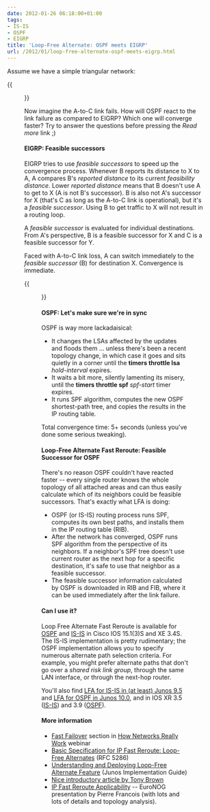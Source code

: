 ```yaml
---
date: 2012-01-26 06:18:00+01:00
tags:
- IS-IS
- OSPF
- EIGRP
title: 'Loop-Free Alternate: OSPF meets EIGRP'
url: /2012/01/loop-free-alternate-ospf-meets-eigrp.html
---
```

Assume we have a simple triangular network:

{{<figure src="/2012/01/s400-LFA_Topology.png">}}

Now imagine the A-to-C link fails. How will OSPF react to the link failure as compared to EIGRP? Which one will converge faster? Try to answer the questions before pressing the *Read more* link ;)
<!--more-->
#### EIGRP: Feasible successors

EIGRP tries to use *feasible successors* to speed up the convergence process. Whenever B reports its distance to X to A, A compares B's *reported distance* to its current *feasibility distance*. Lower *reported distance* means that B doesn't use A to get to X (A is not B\'s successor). B is also not A\'s successor for X (that's C as long as the A-to-C link is operational), but it's a *feasible successor*. Using B to get traffic to X will not result in a routing loop.

A *feasible successor* is evaluated for individual destinations. From A's perspective, B is a feasible successor for X and C is a feasible successor for Y.

Faced with A-to-C link loss, A can switch immediately to the *feasible successor* (B) for destination X. Convergence is immediate.

{{<figure src="/2012/01/s400-LFA_Failure.png" caption="EIGRP convergence after a link failure">}}

#### OSPF: Let's make sure we're in sync

OSPF is way more lackadaisical:

-   It changes the LSAs affected by the updates and floods them \... unless there's been a recent topology change, in which case it goes and sits quietly in a corner until the **timers throttle lsa** *hold-interval* expires.
-   It waits a bit more, silently lamenting its misery, until the **timers throttle spf** *spf-start* timer expires.
-   It runs SPF algorithm, computes the new OSPF shortest-path tree, and copies the results in the IP routing table.

Total convergence time: 5+ seconds (unless you've done some serious tweaking).

#### Loop-Free Alternate Fast Reroute: Feasible Successor for OSPF

There's no reason OSPF couldn't have reacted faster -- every single router knows the whole topology of all attached areas and can thus easily calculate which of its neighbors could be feasible successors. That's exactly what LFA is doing:

-   OSPF (or IS-IS) routing process runs SPF, computes its own best paths, and installs them in the IP routing table (RIB).
-   After the network has converged, OSPF runs SPF algorithm from the perspective of its neighbors. If a neighbor's SPF tree doesn't use current router as the next hop for a specific destination, it's safe to use that neighbor as a feasible successor.
-   The feasible successor information calculated by OSPF is downloaded in RIB and FIB, where it can be used immediately after the link failure.

#### Can I use it?

Loop Free Alternate Fast Reroute is available for [OSPF](http://www.cisco.com/en/US/docs/ios-xml/ios/iproute_ospf/configuration/xe-3s/iro-lfa-frr-xe.html) and [IS-IS](http://www.cisco.com/en/US/docs/ios/iproute_isis/configuration/guide/irs_ipv4_lfafrr.pdf) in Cisco IOS 15.1(3)S and XE 3.4S. The IS-IS implementation is pretty rudimentary; the OSPF implementation allows you to specify numerous alternate path selection criteria. For example, you might prefer alternate paths that don't go over a *shared risk link group*, through the same LAN interface, or through the next-hop router.

You'll also find [LFA for IS-IS in (at least) Junos 9.5](https://www.juniper.net/techpubs/software/junos/junos95/swconfig-routing/jd0e44501.html) and [LFA for OSPF in Junos 10.0](http://www.juniper.net/techpubs/en_US/junos10.0/information-products/topic-collections/config-guide-routing/ospf-loop-free-alternate-routes-overview.html), and in IOS XR 3.5 ([IS-IS](http://www.cisco.com/en/US/docs/routers/crs/software/crs_r4.2/routing/configuration/guide/b_routing_cg42crs_chapter_011.html)) and 3.9 ([OSPF](http://www.cisco.com/en/US/docs/routers/crs/software/crs_r4.2/routing/configuration/guide/b_routing_cg42crs_chapter_0100.html)).

#### More information

- [Fast Failover](https://my.ipspace.net/bin/list?id=Net101#FRR) section in [How Networks Really Work](https://www.ipspace.net/How_Networks_Really_Work) webinar
- [Basic Specification for IP Fast Reroute: Loop-Free Alternates](http://tools.ietf.org/html/rfc5286) (RFC 5286)
- [Understanding and Deploying Loop-Free Alternate Feature](http://kb.juniper.net/library/CUSTOMERSERVICE/GLOBAL_JTAC/technotes/8010056-001-EN.pdf) (Junos Implementation Guide)
- [Nice introductory article by Tony Brown](http://etherealmind.com/loop-free-alternate-routes/)
- [IP Fast Reroute Applicability](http://www.data.proidea.org.pl/euronog/1edycja/materialy/prezentacje/Pierre_Francois_IP_Fast_Reroute_Applicability.pdf) -- EuroNOG presentation by Pierre Francois (with lots and lots of details and topology analysis).

